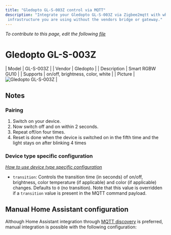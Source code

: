 ```yaml
---
title: "Gledopto GL-S-003Z control via MQTT"
description: "Integrate your Gledopto GL-S-003Z via Zigbee2mqtt with whatever smart home
 infrastructure you are using without the vendors bridge or gateway."
---
```


*To contribute to this page, edit the following
[file](https://github.com/Koenkk/zigbee2mqtt.io/blob/master/docs/devices/GL-S-003Z.md)*

# Gledopto GL-S-003Z

| Model | GL-S-003Z  |
| Vendor  | Gledopto  |
| Description | Smart RGBW GU10  |
| Supports | on/off, brightness, color, white |
| Picture | ![Gledopto GL-S-003Z](./assets/devices/GL-S-003Z.jpg) |

## Notes


### Pairing
1. Switch on your device.
2. Now switch off and on within 2 seconds.
3. Repeat off/on four times.
4. Reset is done when the device is switched on in the fifth time and the light stays on after blinking 4 times


### Device type specific configuration
*[How to use device type specific configuration](../information/configuration.md)*


* `transition`: Controls the transition time (in seconds) of on/off, brightness,
color temperature (if applicable) and color (if applicable) changes. Defaults to `0` (no transition).
Note that this value is overridden if a `transition` value is present in the MQTT command payload.


## Manual Home Assistant configuration
Although Home Assistant integration through [MQTT discovery](../integration/home_assistant) is preferred,
manual integration is possible with the following configuration:
